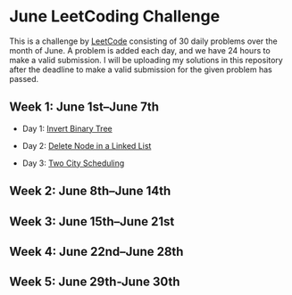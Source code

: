 # June LeetCoding Challenge

This is a challenge by [LeetCode](https://leetcode.com/explore/featured/card/june-leetcoding-challenge/) consisting of 30 daily problems over the month of June. A problem is added each day, and we have 24 hours to make a valid submission. I will be uploading my solutions in this repository after the deadline to make a valid submission for the given problem has passed.

## Week 1: June 1st–June 7th

* Day 1: [Invert Binary Tree](https://leetcode.com/explore/featured/card/june-leetcoding-challenge/539/week-1-june-1st-june-7th/3347/)

* Day 2: [Delete Node in a Linked List](https://leetcode.com/explore/featured/card/june-leetcoding-challenge/539/week-1-june-1st-june-7th/3348/)

* Day 3: [Two City Scheduling](https://leetcode.com/explore/featured/card/june-leetcoding-challenge/539/week-1-june-1st-june-7th/3349/)

## Week 2: June 8th–June 14th

## Week 3: June 15th–June 21st

## Week 4: June 22nd–June 28th

## Week 5: June 29th-June 30th
